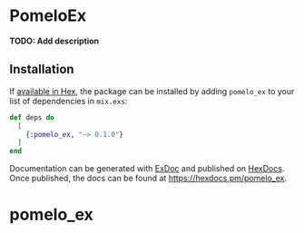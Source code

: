 # PomeloEx

**TODO: Add description**

## Installation

If [available in Hex](https://hex.pm/docs/publish), the package can be installed
by adding `pomelo_ex` to your list of dependencies in `mix.exs`:

```elixir
def deps do
  [
    {:pomelo_ex, "~> 0.1.0"}
  ]
end
```

Documentation can be generated with [ExDoc](https://github.com/elixir-lang/ex_doc)
and published on [HexDocs](https://hexdocs.pm). Once published, the docs can
be found at <https://hexdocs.pm/pomelo_ex>.

# pomelo_ex
